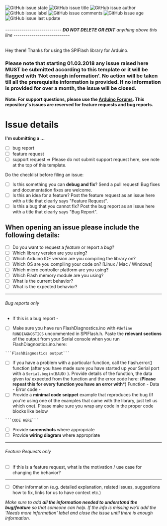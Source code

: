 ![GitHub issue state](https://img.shields.io/github/issues/detail/s/Marzogh/SPIFlash/14.svg) ![GitHub issue title](https://img.shields.io/github/issues/detail/title/Marzogh/SPIFlash/14.svg)
![GitHub issue author](https://img.shields.io/github/issues/detail/u/Marzogh/SPIFlash/14.svg) ![GitHub issue label](https://img.shields.io/github/issues/detail/label/Marzogh/SPIFlash/14.svg) ![GitHub issue comments](https://img.shields.io/github/issues/detail/comments/Marzogh/SPIFlash/14.svg)
![GitHub issue age](https://img.shields.io/github/issues/detail/age/Marzogh/SPIFlash/14.svg) ![GitHub issue last update](https://img.shields.io/github/issues/detail/last-update/Marzogh/SPIFlash/14.svg)
###### ---------------------------- **DO NOT DELETE OR EDIT** anything above this line ----------------------------


Hey there! Thanks for using the SPIFlash library for Arduino.
### Please note that starting 01.03.2018 any issue raised here MUST be submitted according to this template or it will be flagged with 'Not enough information'. No action will be taken till all the prerequisite information is provided. If no information is provided for over a month, the issue will be closed.

**Note: For support questions, please use the [Arduino Forums](http://forum.arduino.cc/index.php?topic=324009.0). This repository's issues are reserved for feature requests and bug reports.**

# Issue details

**I'm submitting a ...**
  - [ ] bug report
  - [ ] feature request
  - [ ] support request => Please do not submit support request here, see note at the top of this template.

Do the checklist before filing an issue:

- [ ] Is this something you can **debug and fix**? Send a pull request! Bug fixes and documentation fixes are welcome.
- [ ] Is this an idea for a feature? Post the feature request as an issue here with a title that clearly says "Feature Request".
- [ ] Is this a bug that you cannot fix? Post the bug report as an issue here with a title that clearly says "Bug Report".

When opening an issue please include the following details:
-------------------------------------------------------------

- [ ] Do you want to request a *feature* or report a *bug*?
- [ ] Which library version are you using?
- [ ] Which Arduino IDE version are you compiling the library on?
- [ ] Which OS are you compiling your code on? [Linux / Mac / Windows]
- [ ] Which micro controller platform are you using?
- [ ] Which Flash memory module are you using?
- [ ] What is the current behavior?
- [ ] What is the expected behavior?

--------------------------
###### Bug reports only
- If this is a bug report -

- [ ] Make sure you have run FlashDiagnostics.ino with ``` #define RUNDIAGNOSTICS ``` uncommented in SPIFlash.h. Paste the **relevant sections** of the output from your Serial console when you run FlashDiagnostics.ino.here:
```
```FlashDiagnostics output```
```
- [ ] If you have a problem with a particular function, call the flash.error() function (after you have made sure you have started up your Serial port with a ``` Serial.begin(BAUD) ``` ). Provide details of the function, the data given to/ expected from the function and the error code here: (**Please repeat this for every function you have an error with***)
        Function -
        Data -
        Error code -
- [ ] Provide a **minimal code snippet** example that reproduces the bug (If you're using one of the examples that came with the library, just tell us which one). Please make sure you wrap any code in the proper code blocks like below
```
```CODE HERE```
```
- [ ] Provide **screenshots** where appropriate
- [ ] Provide **wiring diagram** where appropriate

-----------------------------
###### Feature Requests only

- [ ] If this is a feature request, what is the motivation / use case for changing the behavior?

----------------------------

- [ ] Other information (e.g. detailed explanation, related issues, suggestions how to fix, links for us to have context etc.)

_Make sure to add **all the information needed to understand the bug/feature** so that someone can help. If the info is missing we'll add the 'Needs more information' label and close the issue until there is enough information._
